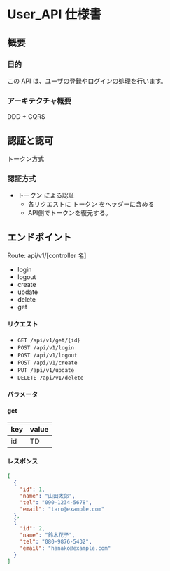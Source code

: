 # User_API 仕様書

## 概要

### 目的

この API は、ユーザの登録やログインの処理を行います。

### アーキテクチャ概要

DDD + CQRS

## 認証と認可

トークン方式

### 認証方式

- トークン による認証
  - 各リクエストに トークン をヘッダーに含める
  - API側でトークンを復元する。

## エンドポイント

Route: api/v1/[controller 名]

- login
- logout
- create
- update
- delete
- get

#### リクエスト

- `GET /api/v1/get/{id}`
- `POST /api/v1/login`
- `POST /api/v1/logout`
- `POST /api/v1/create`
- `PUT /api/v1/update`
- `DELETE /api/v1/delete`

#### パラメータ

#### get

| key | value |
| --- | ----- |
| id  | TD    |

#### レスポンス

```json
[
  {
    "id": 1,
    "name": "山田太郎",
    "tel": "090-1234-5678",
    "email": "taro@example.com"
  },
  {
    "id": 2,
    "name": "鈴木花子",
    "tel": "080-9876-5432",
    "email": "hanako@example.com"
  }
]
```
